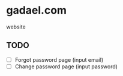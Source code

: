 # gadael.com
website

## TODO

* [ ] Forgot password page (input email)
* [ ] Change password page (input password)
